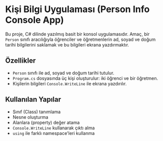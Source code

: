 # Kişi Bilgi Uygulaması (Person Info Console App)

Bu proje, C# dilinde yazılmış basit bir konsol uygulamasıdır. Amaç, bir `Person` sınıfı aracılığıyla öğrenciler ve öğretmenlerin ad, soyad ve doğum tarihi bilgilerini saklamak ve bu bilgileri ekrana yazdırmaktır.

## Özellikler

- `Person` sınıfı ile ad, soyad ve doğum tarihi tutulur.
- `Program.cs` dosyasında üç kişi oluşturulur: iki öğrenci ve bir öğretmen.
- Kişilerin bilgileri `Console.WriteLine` ile ekrana yazdırılır.

## Kullanılan Yapılar

- Sınıf (Class) tanımlama
- Nesne oluşturma
- Alanlara (property) değer atama
- `Console.WriteLine` kullanarak çıktı alma
- `using` ile farklı namespace'leri kullanma


